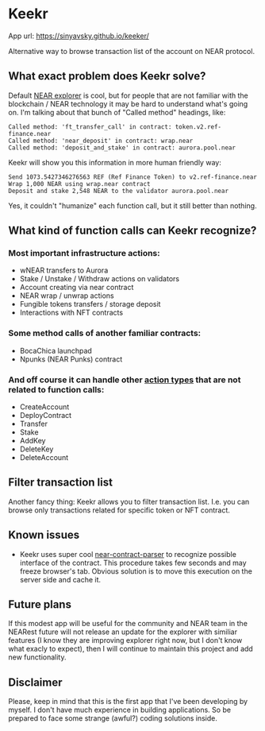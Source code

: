 # Keekr

App url: https://sinyavsky.github.io/keeker/

Alternative way to browse transaction list of the account on NEAR protocol. 

## What exact problem does Keekr solve?

Default [NEAR explorer](https://explorer.near.org/) is cool, but for people that are not familiar with the blockchain / NEAR technology it may be hard to understand what's going on. I'm talking about that bunch of "Called method" headings, like:

```
Called method: 'ft_transfer_call' in contract: token.v2.ref-finance.near
Called method: 'near_deposit' in contract: wrap.near
Called method: 'deposit_and_stake' in contract: aurora.pool.near
```

Keekr will show you this information in more human friendly way:
```
Send 1073.5427346276563 REF (Ref Finance Token) to v2.ref-finance.near
Wrap 1,000 NEAR using wrap.near contract
Deposit and stake 2,548 NEAR to the validator aurora.pool.near
```

Yes, it couldn't "humanize" each function call, but it still better than nothing.

## What kind of function calls can Keekr recognize?

### Most important infrastructure actions:
- wNEAR transfers to Aurora
- Stake / Unstake / Withdraw actions on validators
- Account creating via near contract
- NEAR wrap / unwrap actions
- Fungible tokens transfers / storage deposit
- Interactions with NFT contracts

### Some method calls of another familiar contracts:
- BocaChica launchpad
- Npunks (NEAR Punks) contract

### And off course it can handle other [action types](https://nomicon.io/RuntimeSpec/Actions) that are not related to function calls:

- CreateAccount
- DeployContract
- Transfer
- Stake
- AddKey
- DeleteKey
- DeleteAccount

## Filter transaction list

Another fancy thing: Keekr allows you to filter transaction list. I.e. you can browse only transactions related for specific token or NFT contract.

## Known issues

- Keekr uses super cool [near-contract-parser](https://github.com/encody/near-contract-parser) to recognize possible interface of the contract. This procedure takes few seconds and may freeze browser's tab. Obvious solution is to move this execution on the server side and cache it.

## Future plans

If this modest app will be useful for the community and NEAR team in the NEARest future will not release an update for the explorer with similiar features (I know they are improving explorer right now, but I don't know what exacly to expect), then I will continue to maintain this project and add new functionality.

## Disclaimer

Please, keep in mind that this is the first app that I've been developing by myself. I don't have much experience in building applications. So be prepared to face some strange (awful?) coding solutions inside.